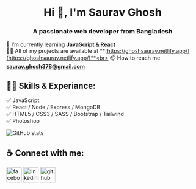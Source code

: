 <h1 align="center">Hi 👋, I'm Saurav Ghosh</h1>
<h3 align="center">A passionate web developer from Bangladesh</h3>


🌱  I’m currently learning **JavaScript & React**<br>
👨‍💻  All of my projects are available at **[https://ghoshsaurav.netlify.app/](https://ghoshsaurav.netlify.app/)**<br>
📫  How to reach me **saurav.ghosh378@gmail.com**<br>

## 👨‍💻 Skills & Experiance:
✅ JavaScript<br>
✅ React / Node / Express / MongoDB<br>
✅ HTML5 / CSS3 / SASS / Bootstrap / Tailwind<br>
✅ Photoshop<br>

![GitHub stats](https://github-readme-stats.vercel.app/api?username=saurav-ghosh&show_icons=true)  

## ☕ Connect with me:
[<img src='https://camo.githubusercontent.com/2d1ffa69dd491ebeca01b2098cf8233dd09950ff5895abccd5b455ca442abc59/68747470733a2f2f696d672e736869656c64732e696f2f62616467652f46616365626f6f6b2d3138373746323f7374796c653d666f722d7468652d6261646765266c6f676f3d66616365626f6f6b266c6f676f436f6c6f723d7768697465' alt='facebook' height='40'>](https://www.facebook.com/shetusaurav)  [<img src='https://camo.githubusercontent.com/a80d00f23720d0bc9f55481cfcd77ab79e141606829cf16ec43f8cacc7741e46/68747470733a2f2f696d672e736869656c64732e696f2f62616467652f4c696e6b6564496e2d3030373742353f7374796c653d666f722d7468652d6261646765266c6f676f3d6c696e6b6564696e266c6f676f436f6c6f723d7768697465' alt='linkedin' height='40'>](https://www.linkedin.com/in/sauravghosh378/) [<img src='https://camo.githubusercontent.com/bd2bd127c104ba5c98bb12c70801b075aee1f040009089510f69554300e7ff41/68747470733a2f2f696d672e736869656c64732e696f2f62616467652f4769742d4630353033323f7374796c653d666f722d7468652d6261646765266c6f676f3d676974266c6f676f436f6c6f723d7768697465' alt='github' height='40'>](https://github.com/saurav-ghosh)  
